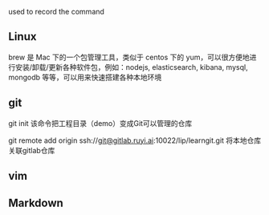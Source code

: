 used to record the command 

## Linux

brew 是 Mac 下的一个包管理工具，类似于 centos 下的 yum，可以很方便地进行安装/卸载/更新各种软件包，例如：nodejs, elasticsearch, kibana, mysql, mongodb 等等，可以用来快速搭建各种本地环境

## git 
git init    该命令把工程目录（demo）变成Git可以管理的仓库

git remote add origin ssh://git@gitlab.ruyi.ai:10022/lip/learngit.git 将本地仓库关联gitlab仓库



## vim



## Markdown
